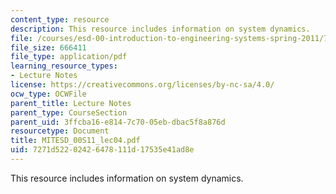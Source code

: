 ```yaml
---
content_type: resource
description: This resource includes information on system dynamics.
file: /courses/esd-00-introduction-to-engineering-systems-spring-2011/7271d52202426478111d17535e41ad8e_MITESD_00S11_lec04.pdf
file_size: 666411
file_type: application/pdf
learning_resource_types:
- Lecture Notes
license: https://creativecommons.org/licenses/by-nc-sa/4.0/
ocw_type: OCWFile
parent_title: Lecture Notes
parent_type: CourseSection
parent_uid: 3ffcba16-e814-7c70-05eb-dbac5f8a876d
resourcetype: Document
title: MITESD_00S11_lec04.pdf
uid: 7271d522-0242-6478-111d-17535e41ad8e
---
```

This resource includes information on system dynamics.